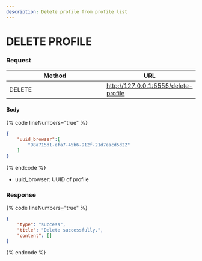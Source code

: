 ```yaml
---
description: Delete profile from profile list
---
```


# DELETE PROFILE

### **Request**

<table><thead><tr><th width="249">Method</th><th>URL</th></tr></thead><tbody><tr><td>DELETE</td><td><a href="http://127.0.0.1:5555/delete-profile">http://127.0.0.1:5555/delete-profile</a></td></tr></tbody></table>

#### **Body**

{% code lineNumbers="true" %}
```json
{
    "uuid_browser":[
        "98a715d1-efa7-45b6-912f-21d7eacd5d22"
    ]
}
```
{% endcode %}

* uuid\_browser: UUID of profile

### **Response**

{% code lineNumbers="true" %}
```json
{
    "type": "success",
    "title": "Delete successfully.",
    "content": []
}
```
{% endcode %}
